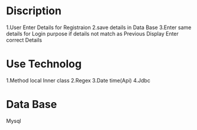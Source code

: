 # Discription
  1.User Enter Details for Registraion
  2.save details in Data Base
  3.Enter same details for Login purpose if
  details not match as Previous Display Enter correct Details
# Use Technolog
1.Method local Inner class
2.Regex
3.Date time(Api)
4.Jdbc
# Data Base
Mysql

